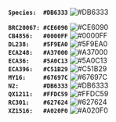 **`Species:  #DB6333`** ![#DB6333](https://placehold.co/15x15/db6333/db6333.png) 

**`BRC20067: #CE6090`** ![#CE6090](https://placehold.co/15x15/ce6090/ce6090.png) \
**`CB4856:   #0000FF`** ![#0000FF](https://placehold.co/15x15/0000ff/0000ff.png) \
**`DL238:    #5F9EA0`** ![#5F9EA0](https://placehold.co/15x15/5f9ea0/5f9ea0.png) \
**`ECA248:   #A37000`** ![#A37000](https://placehold.co/15x15/a37000/a37000.png) \
**`ECA36:    #5A0C13`** ![#5A0C13](https://placehold.co/15x15/5a0c13/5a0c13.png) \
**`ECA396:   #C51B29`** ![#C51B29](https://placehold.co/15x15/c51b29/c51b29.png) \
**`MY16:     #67697C`** ![#67697C](https://placehold.co/15x15/67697c/67697c.png) \
**`N2:       #DB6333`** ![#DB6333](https://placehold.co/15x15/db6333/db6333.png) \
**`QX1211:   #FFDC59`** ![#FFDC59](https://placehold.co/15x15/a020f0/ffdc59.png) \
**`RC301:    #627624`** ![#627624](https://placehold.co/15x15/627624/627624.png) \
**`XZ1516:   #A020F0`** ![#A020F0](https://placehold.co/15x15/a020f0/a020f0.png)

